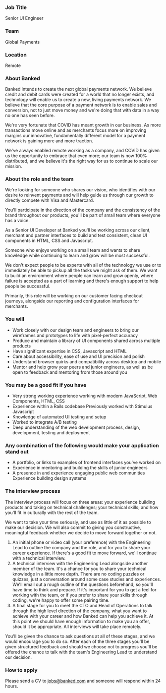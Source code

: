 ### Job Title

Senior UI Engineer

### Team

Global Payments

### Location

Remote

### About Banked

Banked intends to create the next global payments network. We believe credit and debit cards were created for a world that no longer exists, and technology will enable us to create a new, living payments network. We believe that the core purpose of a payment network is to enable sales and conversion, not to just move money and we're doing that with data in a way no one has seen before.

We're very fortunate that COVID has meant growth in our business. As more transactions move online and as merchants focus more on improving margins our innovative, fundamentally different model for a payment network is gaining more and more traction.

We've always enabled remote working as a company, and COVID has given us the opportunity to embrace that even more; our team is now 100% distributed, and we believe it's the right way for us to continue to scale our mission.

### About the role and the team

We're looking for someone who shares our vision, who identifies with our desire to reinvent payments and will help guide us through our growth to directly compete with Visa and Mastercard.

You'll participate in the direction of the company and the consistency of the brand throughout our products, you'll be part of small team where everyone has a voice.

As a Senior UI Developer at Banked you'll be working across our client, merchant and partner interfaces to build and test consistent, clean UI components in HTML, CSS and Javascript.

Someone who enjoys working on a small team and wants to share knowledge while continuing to learn and grow will be most successful.

We don't expect people to be experts with all of the technology we use or to immediately be able to pickup all the tasks we might ask of them. We want to build an environment where people can learn and grow openly, where failure is accepted as a part of learning and there's enough support to help people be successful.

Primarily, this role will be working on our customer facing checkout journeys, alongside our reporting and configuration interfaces for merchants.

### You will

- Work closely with our design team and engineers to bring our wireframes and prototypes to life with pixel-perfect accuracy
- Produce and maintain a library of UI components shared across multiple products
- Have significant expertise in CSS, Javascript and HTML
- Care about accessibility, ease of use and UI precision and polish
- Understand browser quirks and compatibility across desktop and mobile
- Mentor and help grow your peers and junior engineers, as well as be open to feedback and mentoring from those around you

### You may be a good fit if you have

- Very strong working experience working with modern JavaScript, Web Components, HTML, CSS
- Experience within a Rails codebase Previously worked with Stimulus Javascript
- Knowledge of automated UI testing and setup
- Worked to integrate A/B testing
- Deep understanding of the web development process, design, development, testing and deployment

### Any combination of the following would make your application stand out

- A portfolio, or links to examples of frontend interfaces you've worked on
- Experience in mentoring and building the skills of junior engineers
- A presence in and experience engaging public web communities Experience building design systems

### The interview process

The interview process will focus on three areas: your experience building products and taking on technical challenges; your technical skills; and how you'll fit in culturally with the rest of the team.

We want to take your time seriously, and use as little of it as possible to make our decision. We will also commit to giving you constructive, meaningful feedback whether we decide to move forward together or not.

1. An initial phone or video call (your preference) with the Engineering Lead to outline the company and the role, and for you to share your career experience. If there's a good fit to move forward, we'll continue with a technical interview.
2. A technical interview with the Engineering Lead alongside another member of the team. It's a chance for you to share your technical knowledge in a little more depth. There are no coding puzzles or quizzes, just a conversation around some case studies and experiences. We'll email out a rough outline of the questions beforehand, so you'll have time to think and prepare. If it's important for you to get a feel for working with the team, or if you prefer to share your skills through coding, we're happy to offer some pairing time.
3. A final stage for you to meet the CTO and Head of Operations to talk through the high level direction of the company, what you want to achieve with your career and how Banked can help you achieve it. At this point we should have enough information to make you an offer, should it be appropriate.
All interviews will take place remotely.

You'll be given the chance to ask questions at all of these stages, and we would encourage you to do so. After each of the three stages you'll be given structured feedback and should we choose not to progress you'll be offered the chance to talk with the team's Engineering Lead to understand our decision.

### How to apply

Please send a CV to jobs@banked.com and someone will respond within 24 hours.